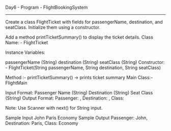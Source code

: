 Day6 - Program - FlightBookingSystem
___________________________________________

Create a class FlightTicket with fields for passengerName, destination, and seatClass. Initialize them using a constructor.

Add a method printTicketSummary() to display the ticket details. Class Name: - FlightTicket

Instance Variables:

passengerName (String)
destination (String)
seatClass (String)
Constructor: - FlightTicket(String passengerName, String destination, String seatClass)

Method :- printTicketSummary() → prints ticket summary Main Class:- FlightMain

Input Format: Passenger Name (String) Destination (String) Seat Class (String) Output Format: Passenger: , Destination: , Class:

Note: Use Scanner with next() for String input.

Sample Input John Paris Economy Sample Output Passenger: John, Destination: Paris, Class: Economy
